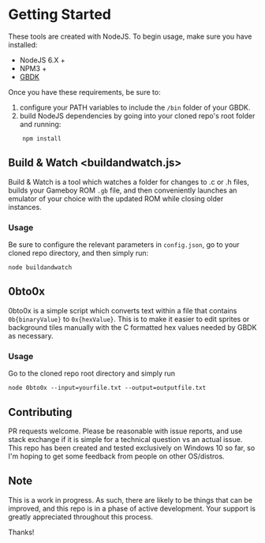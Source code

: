 # Getting Started #

These tools are created with NodeJS. To begin usage, make sure you have installed:

- NodeJS 6.X +
- NPM3 +
- [GBDK](http://gbdk.sourceforge.net/)

Once you have these requirements, be sure to:
1) configure your PATH variables to include the `/bin` folder of your GBDK.
2) build NodeJS dependencies by going into your cloned repo's root folder and running:
```
    npm install
```

## Build & Watch <buildandwatch.js> ##

Build & Watch is a tool which watches a folder for changes to .c or .h files,
builds your Gameboy ROM `.gb` file, and then conveniently launches an emulator of your choice with the updated ROM while closing older instances.

### Usage ###

Be sure to configure the relevant parameters in `config.json`, go to your cloned repo directory, and then simply run:

```
node buildandwatch
```

## 0bto0x ##

0bto0x is a simple script which converts text within a file that contains `0b{binaryValue}` to `0x{hexValue}`. This is to make it easier to edit sprites or background tiles manually with the C formatted hex values needed by GBDK as necessary.

### Usage ###

Go to the cloned repo root directory and simply run

```
node 0bto0x --input=yourfile.txt --output=outputfile.txt
```


## Contributing ##

PR requests welcome. Please be reasonable with issue reports, and use stack exchange if it is simple for a technical question vs an actual issue. This repo has been created and tested exclusively on Windows 10 so far, so I'm hoping to get some feedback from people on other OS/distros.

## Note ##

This is a work in progress. As such, there are likely to be things that can be improved, and this repo is in a phase of active development. Your support is greatly appreciated throughout this process.

Thanks!
